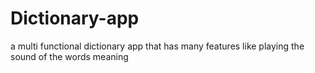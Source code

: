 # Dictionary-app
a multi functional dictionary app that has many features like playing the sound of the words meaning
